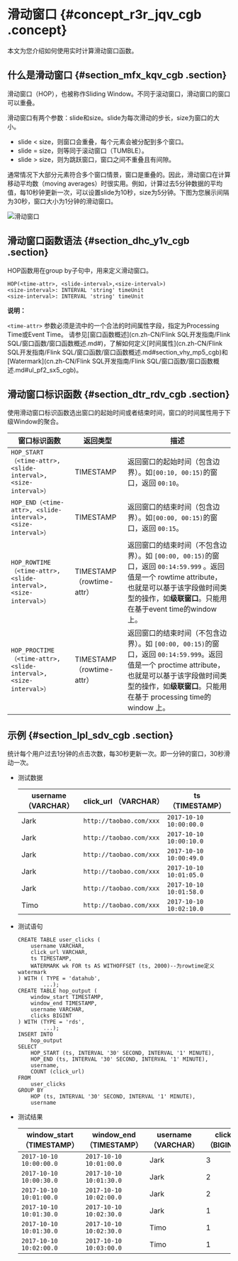 # 滑动窗口 {#concept_r3r_jqv_cgb .concept}

本文为您介绍如何使用实时计算滑动窗口函数。

## 什么是滑动窗口 {#section_mfx_kqv_cgb .section}

滑动窗口（HOP），也被称作Sliding Window。不同于滚动窗口，滑动窗口的窗口可以重叠。

滑动窗口有两个参数：slide和size。slide为每次滑动的步长，size为窗口的大小。

-   slide < size，则窗口会重叠，每个元素会被分配到多个窗口。
-    slide = size，则等同于滚动窗口（TUMBLE）。
-    slide \> size，则为跳跃窗口，窗口之间不重叠且有间隙。

通常情况下大部分元素符合多个窗口情景，窗口是重叠的。因此，滑动窗口在计算移动平均数（moving averages）时很实用。例如，计算过去5分钟数据的平均值，每10秒钟更新一次，可以设置slide为10秒，size为5分钟。下图为您展示间隔为30秒，窗口大小为1分钟的滑动窗口。

![滑动窗口](http://static-aliyun-doc.oss-cn-hangzhou.aliyuncs.com/assets/img/40913/155471558734327_zh-CN.png)

## 滑动窗口函数语法 {#section_dhc_y1v_cgb .section}

HOP函数用在group by子句中，用来定义滑动窗口。

```language-sql
HOP(<time-attr>, <slide-interval>,<size-interval>)
<size-interval>: INTERVAL 'string' timeUnit
<size-interval>: INTERVAL 'string' timeUnit

```

**说明：** 

 `<time-attr>` 参数必须是流中的一个合法的时间属性字段，指定为Processing Time或Event Time。 请参见[窗口函数概述](cn.zh-CN/Flink SQL开发指南/Flink SQL/窗口函数/窗口函数概述.md#)，了解如何定义[时间属性](cn.zh-CN/Flink SQL开发指南/Flink SQL/窗口函数/窗口函数概述.md#section_vhy_mp5_cgb)和[Watermark](cn.zh-CN/Flink SQL开发指南/Flink SQL/窗口函数/窗口函数概述.md#ul_pf2_sx5_cgb)。

## 滑动窗口标识函数 {#section_dtr_rdv_cgb .section}

使用滑动窗口标识函数选出窗口的起始时间或者结束时间，窗口的时间属性用于下级Window的聚合。

|窗口标识函数|返回类型|描述|
|------|----|--|
|`HOP_START（<time-attr>, <slide-interval>, <size-interval>）`|TIMESTAMP|返回窗口的起始时间（包含边界）。如`[00:10, 00:15)`的窗口，返回 `00:10`。|
|`HOP_END（<time-attr>, <slide-interval>, <size-interval>）`|TIMESTAMP|返回窗口的结束时间（包含边界）。如`[00:00, 00:15)`的窗口，返回 `00:15`。|
|`HOP_ROWTIME（<time-attr>, <slide-interval>, <size-interval>）`|TIMESTAMP（rowtime-attr）|返回窗口的结束时间（不包含边界）。如 `[00:00, 00:15)`的窗口，返回 `00:14:59.999` 。返回值是一个 rowtime attribute，也就是可以基于该字段做时间类型的操作，如**级联窗口**。只能用在基于event time的window上。|
|`HOP_PROCTIME（<time-attr>, <slide-interval>, <size-interval>）`|TIMESTAMP（rowtime-attr）|返回窗口的结束时间（不包含边界）。如 `[00:00, 00:15)`的窗口，返回 `00:14:59.999`。返回值是一个 proctime attribute，也就是可以基于该字段做时间类型的操作，如**级联窗口**。只能用在基于 processing time的window 上。|

## 示例 {#section_lpl_sdv_cgb .section}

统计每个用户过去1分钟的点击次数，每30秒更新一次。即一分钟的窗口，30秒滑动一次。

-   测试数据

    |username （VARCHAR）|click\_url （VARCHAR）|ts （TIMESTAMP）|
    |------------------|--------------------|--------------|
    |Jark|`http://taobao.com/xxx`|`2017-10-10 10:00:00.0`|
    |Jark|`http://taobao.com/xxx`|`2017-10-10 10:00:10.0`|
    |Jark|`http://taobao.com/xxx`|`2017-10-10 10:00:49.0`|
    |Jark|`http://taobao.com/xxx`|`2017-10-10 10:01:05.0`|
    |Jark|`http://taobao.com/xxx`|`2017-10-10 10:01:58.0`|
    |Timo|`http://taobao.com/xxx`|`2017-10-10 10:02:10.0`|

-   测试语句

    ```language-SQL
    CREATE TABLE user_clicks (
        username VARCHAR,
        click_url VARCHAR,
        ts TIMESTAMP,
        WATERMARK wk FOR ts AS WITHOFFSET (ts, 2000)--为rowtime定义watermark
    ) WITH ( TYPE = 'datahub',
            ...);
    CREATE TABLE hop_output (
        window_start TIMESTAMP,
        window_end TIMESTAMP,
        username VARCHAR,
        clicks BIGINT
    ) WITH (TYPE = 'rds',
            ...);
    INSERT INTO
        hop_output
    SELECT
        HOP_START (ts, INTERVAL '30' SECOND, INTERVAL '1' MINUTE),
        HOP_END (ts, INTERVAL '30' SECOND, INTERVAL '1' MINUTE),
        username,
        COUNT (click_url)
    FROM
        user_clicks
    GROUP BY
        HOP (ts, INTERVAL '30' SECOND, INTERVAL '1' MINUTE),
        username
    
    ```

-   测试结果

    |window\_start （TIMESTAMP）|window\_end （TIMESTAMP）|username （VARCHAR）|clicks （BIGINT）|
    |-------------------------|-----------------------|------------------|---------------|
    |`2017-10-10 10:00:00.0`|`2017-10-10 10:01:00.0`|Jark|3|
    |`2017-10-10 10:00:30.0`|`2017-10-10 10:01:30.0`|Jark|2|
    |`2017-10-10 10:01:00.0`|`2017-10-10 10:02:00.0`|Jark|2|
    |`2017-10-10 10:01:30.0`|`2017-10-10 10:02:30.0`|Jark|1|
    |`2017-10-10 10:01:30.0`|`2017-10-10 10:02:30.0`|Timo|1|
    |`2017-10-10 10:02:00.0`|`2017-10-10 10:03:00.0`|Timo|1|


